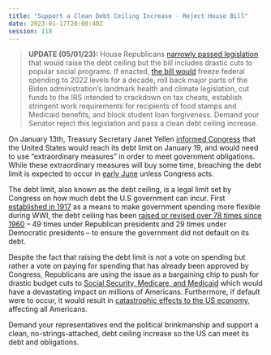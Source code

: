 ```yaml
---
title: "Support a Clean Debt Ceiling Increase - Reject House Bill"
date: 2023-01-17T20:08:40Z
session: 118
---
```

>**UPDATE (05/01/23):**  House Republicans [narrowly passed legislation](https://www.nytimes.com/2023/04/26/us/politics/debt-limit-vote-republicans.html) that would raise the debt ceiling but the bill includes drastic cuts to popular social programs. If enacted, [the bill would](https://www.nytimes.com/live/2023/04/26/us/debt-ceiling-vote-news#heres-whats-in-the-gop-debt-limit-bill) freeze federal spending to 2022 levels for a decade, roll back major parts of the Biden administration’s landmark health and climate legislation, cut funds to the IRS intended to crackdown on tax cheats, establish stringent work requirements for recipients of food stamps and Medicaid benefits, and block student loan forgiveness. Demand your Senator reject this legislation and pass a clean debt ceiling increase.

On January 13th, Treasury Secretary Janet Yellen [informed Congress](https://home.treasury.gov/system/files/136/Debt-Limit-Letter-to-Congress-McCarthy-20230113.pdf) that the United States would reach its debt limit on January 19, and would need to use “extraordinary measures” in order to meet government obligations. While these extraordinary measures will buy some time, breaching the debt limit is expected to occur in [early June](https://www.washingtonpost.com/us-policy/2023/01/13/debt-limit-extraordinary-measures-treasury/) unless Congress acts. 

The debt limit, also known as the debt ceiling, is a legal limit set by Congress on how much debt the U.S government can incur. First [established in 1917](https://en.wikipedia.org/wiki/History_of_the_United_States_debt_ceiling) as a means to make government spending more flexible during WWI, the debt ceiling has been [raised or revised over 78 times since 1960](https://home.treasury.gov/policy-issues/financial-markets-financial-institutions-and-fiscal-service/debt-limit) – 49 times under Republican presidents and 29 times under Democratic presidents – to ensure the government did not default on its debt. 

Despite the fact that raising the debt limit is not a vote on spending but rather a vote on paying for spending that has already been approved by Congress, Republicans are using the issue as a bargaining chip to push for drastic budget cuts to [Social Security, Medicare, and Medicaid](https://www.nytimes.com/2023/01/13/business/economy/debt-limit-us-economy.html) which would have a devastating impact on millions of Americans. Furthermore, if default were to occur, it would result in [catastrophic effects to the US economy](https://www.nytimes.com/2023/01/11/us/politics/debt-ceiling-economy-congress.html), affecting all Americans. 

Demand your representatives end the political brinkmanship and support a clean, no-strings-attached, debt ceiling increase so the US can meet its debt and obligations. 
